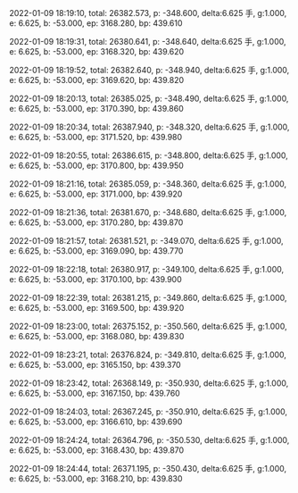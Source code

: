 2022-01-09 18:19:10, total: 26382.573, p: -348.600, delta:6.625 手, g:1.000, e: 6.625, b: -53.000, ep: 3168.280, bp: 439.610

2022-01-09 18:19:31, total: 26380.641, p: -348.640, delta:6.625 手, g:1.000, e: 6.625, b: -53.000, ep: 3168.320, bp: 439.620

2022-01-09 18:19:52, total: 26382.640, p: -348.940, delta:6.625 手, g:1.000, e: 6.625, b: -53.000, ep: 3169.620, bp: 439.820

2022-01-09 18:20:13, total: 26385.025, p: -348.490, delta:6.625 手, g:1.000, e: 6.625, b: -53.000, ep: 3170.390, bp: 439.860

2022-01-09 18:20:34, total: 26387.940, p: -348.320, delta:6.625 手, g:1.000, e: 6.625, b: -53.000, ep: 3171.520, bp: 439.980

2022-01-09 18:20:55, total: 26386.615, p: -348.800, delta:6.625 手, g:1.000, e: 6.625, b: -53.000, ep: 3170.800, bp: 439.950

2022-01-09 18:21:16, total: 26385.059, p: -348.360, delta:6.625 手, g:1.000, e: 6.625, b: -53.000, ep: 3171.000, bp: 439.920

2022-01-09 18:21:36, total: 26381.670, p: -348.680, delta:6.625 手, g:1.000, e: 6.625, b: -53.000, ep: 3170.280, bp: 439.870

2022-01-09 18:21:57, total: 26381.521, p: -349.070, delta:6.625 手, g:1.000, e: 6.625, b: -53.000, ep: 3169.090, bp: 439.770

2022-01-09 18:22:18, total: 26380.917, p: -349.100, delta:6.625 手, g:1.000, e: 6.625, b: -53.000, ep: 3170.100, bp: 439.900

2022-01-09 18:22:39, total: 26381.215, p: -349.860, delta:6.625 手, g:1.000, e: 6.625, b: -53.000, ep: 3169.500, bp: 439.920

2022-01-09 18:23:00, total: 26375.152, p: -350.560, delta:6.625 手, g:1.000, e: 6.625, b: -53.000, ep: 3168.080, bp: 439.830

2022-01-09 18:23:21, total: 26376.824, p: -349.810, delta:6.625 手, g:1.000, e: 6.625, b: -53.000, ep: 3165.150, bp: 439.370

2022-01-09 18:23:42, total: 26368.149, p: -350.930, delta:6.625 手, g:1.000, e: 6.625, b: -53.000, ep: 3167.150, bp: 439.760

2022-01-09 18:24:03, total: 26367.245, p: -350.910, delta:6.625 手, g:1.000, e: 6.625, b: -53.000, ep: 3166.610, bp: 439.690

2022-01-09 18:24:24, total: 26364.796, p: -350.530, delta:6.625 手, g:1.000, e: 6.625, b: -53.000, ep: 3168.430, bp: 439.870

2022-01-09 18:24:44, total: 26371.195, p: -350.430, delta:6.625 手, g:1.000, e: 6.625, b: -53.000, ep: 3168.210, bp: 439.830